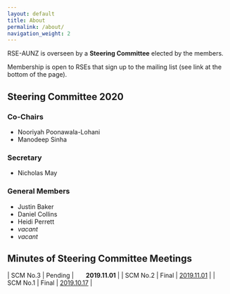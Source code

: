 ```yaml
---
layout: default
title: About
permalink: /about/
navigation_weight: 2
---
```


RSE-AUNZ is overseen by a __Steering Committee__ elected by the members.

Membership is open to RSEs that sign up to the mailing list 
(see link at the bottom of the page).

## Steering Committee 2020

### Co-Chairs
- Nooriyah Poonawala-Lohani
- Manodeep Sinha


### Secretary
- Nicholas May


### General Members
- Justin Baker
- Daniel Collins 
- Heidi Perrett
- *vacant*
- *vacant*


## Minutes of Steering Committee Meetings

| SCM No.3 | Pending |  &nbsp; &nbsp;  &nbsp; **2019.11.01** |
| SCM No.2 | Final | <a class="rse" href="/2019/11/01/Minutes-of-SCM-02">2019.11.01</a> |
| SCM No.1 | Final | <a class="rse" href="/2019/10/17/Minutes-of-SCM-01">2019.10.17</a> |
